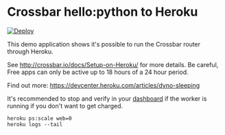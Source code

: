 # Crossbar hello:python to Heroku

[![Deploy](https://www.herokucdn.com/deploy/button.svg)](https://heroku.com/deploy)

This demo application shows it's possible to run the Crossbar router through Heroku.

See http://crossbar.io/docs/Setup-on-Heroku/ for more details.
Be careful, Free apps can only be active up to 18 hours of a 24 hour period.

Find out more: https://devcenter.heroku.com/articles/dyno-sleeping

It's recommended to stop and verify in your [dashboard](https://dashboard.heroku.com/) if the worker is running if you don't want to get charged.
```
heroku ps:scale web=0
heroku logs --tail
```
